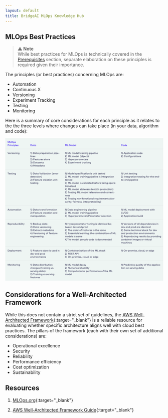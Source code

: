 ```yaml
---
layout: default
title: BridgeAI MLOps Knowledge Hub
---
```


## MLOps Best Practices

<!-- AWS framework -->

<!-- A note on the fact that this is technically covered in the prerequisites section, but requires further elaboration given its importance -->

<blockquote class="callout callout_warn">
<span class="callout-icon">⚠️<b> Note</b></span>
    <br>
    While best practices for MLOps is technically covered in the <a href="https://digicatapult.github.io/bridgeAI-MLOps-knowledge-hub/prerequisites.html" target="_blank">Prerequisites</a> section, separate elaboration on these principles is required given their importance.
</blockquote>

The principles (or best practices) concerning MLOps are:
- Automation
- Continuous X
- Versioning
- Experiment Tracking
- Testing
- Monitoring

Here is a summary of core considerations for each principle as it relates to the the three levels where changes can take place (in your data, algorithm and code):

<img src="mlops_principles.png">

## Considerations for a Well-Architected Framework

While this does not contain a strict set of guidelines, the [AWS Well-Architected Framework](https://docs.aws.amazon.com/wellarchitected/latest/framework/welcome.html){:target="_blank"} is a reliable resource for evaluating whether specific architecture aligns well with cloud best practices. The pillars of the framework (each with their own set of additional considerations) are:

- Operational excellence
- Security
- Reliability
- Performance efficiency
- Cost optimization
- Sustainability

## Resources

1. [MLOps.org](https://ml-ops.org/content/mlops-principles){:target="_blank"}

2. [AWS Well-Architected Framework Guide](https://docs.aws.amazon.com/wellarchitected/latest/framework/welcome.html){:target="_blank"}